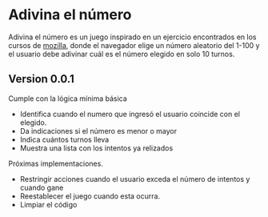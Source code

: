 # Adivina el número
Adivina el número es un juego inspirado en un ejercicio encontrados en los cursos de [mozilla](https://developer.mozilla.org/es/docs/Learn/JavaScript/First_steps/A_first_splash#ejemplo_%E2%80%94_juego_adivina_el_n%C3%BAmero), donde el navegador elige un número aleatorio del 1-100 y el usuario debe adivinar cuál es el número elegido en solo 10 turnos.

## Version 0.0.1
Cumple con la lógica mínima básica
* Identifica cuando el numero que ingresó el usuario coincide con el elegido.
* Da indicaciones si el número es menor o mayor
* Indica cuántos turnos lleva
* Muestra una lista con los intentos ya relizados

Próximas implementaciones.
* Restringir acciones cuando el usuario exceda el número de intentos y cuando gane
* Reestablecer el juego cuando esta ocurra.
* Limpiar el código